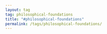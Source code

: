 ```yaml
---
layout: tag
tag: philosophical-foundations
title: "#philosophical-foundations"
permalink: /tags/philosophical-foundations/
---
```

